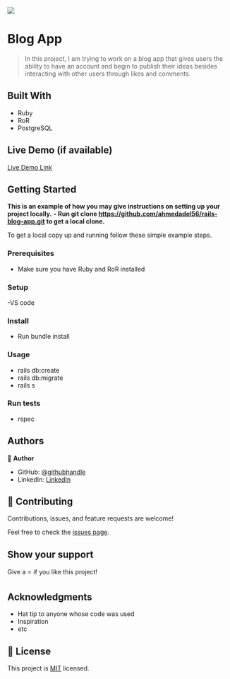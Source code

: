![](https://img.shields.io/badge/Microverse-blueviolet)

# Blog App 

> In this project, I am trying to work on a blog app that gives users the ability to have an account and begin to publish their ideas besides interacting with other users through likes and comments.

## Built With

- Ruby
- RoR
- PostgreSQL

## Live Demo (if available)

[Live Demo Link](https://see-blog.herokuapp.com)


## Getting Started

**This is an example of how you may give instructions on setting up your project locally.**
**- Run git clone https://github.com/ahmedadel56/rails-blog-app.git to get a local clone.**


To get a local copy up and running follow these simple example steps.

### Prerequisites
- Make sure you have Ruby and RoR installed

### Setup
-VS code
### Install
- Run bundle install

### Usage
- rails db:create
- rails db:migrate
- rails s
### Run tests
- rspec

## Authors

👤 **Author**

* GitHub: [@githubhandle](https://github.com/ahmedadel56)
* LinkedIn: [LinkedIn](https://www.linkedin.com/in/ahmed-adel56/)

## 🤝 Contributing

Contributions, issues, and feature requests are welcome!

Feel free to check the [issues page](../../issues/).

## Show your support

Give a ⭐️ if you like this project!

## Acknowledgments

- Hat tip to anyone whose code was used
- Inspiration
- etc

## 📝 License

This project is [MIT](./MIT.md) licensed.
